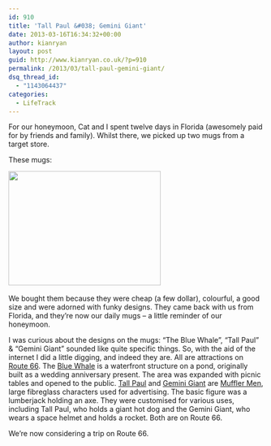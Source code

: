 ```yaml
---
id: 910
title: 'Tall Paul &#038; Gemini Giant'
date: 2013-03-16T16:34:32+00:00
author: kianryan
layout: post
guid: http://www.kianryan.co.uk/?p=910
permalink: /2013/03/tall-paul-gemini-giant/
dsq_thread_id:
  - "1143064437"
categories:
  - LifeTrack
---
```

For our honeymoon, Cat and I spent twelve days in Florida (awesomely paid for by friends and family). Whilst there, we picked up two mugs from a target store.

These mugs:

[<img src="/assets/images/2013/03/DSCF1316-300x225.jpg" alt="" width="300" height="225" class="aligncenter size-medium wp-image-917" srcset="/assets/images/2013/03/DSCF1316-300x225.jpg 300w, /assets/images/2013/03/DSCF1316.jpg 1024w" sizes="(max-width: 300px) 100vw, 300px" />](/assets/images/2013/03/DSCF1316.jpg)

We bought them because they were cheap (a few dollar), colourful, a good size and were adorned with funky designs. They came back with us from Florida, and they&#8217;re now our daily mugs &#8211; a little reminder of our honeymoon.

I was curious about the designs on the mugs: &#8220;The Blue Whale&#8221;, &#8220;Tall Paul&#8221; & &#8220;Gemini Giant&#8221; sounded like quite specific things. So, with the aid of the internet I did a little digging, and indeed they are. All are attractions on [Route 66](http://en.wikipedia.org/wiki/U.S._Route_66). The [Blue Whale](http://en.wikipedia.org/wiki/Blue_Whale_of_Catoosa) is a waterfront structure on a pond, originally built as a wedding anniversary present. The area was expanded with picnic tables and opened to the public. [Tall Paul](http://www.historic66.com/illinois/site/atlanta-bunyon-giant-tall-paul.html) and [Gemini Giant](http://en.wikipedia.org/wiki/Gemini_Giant) are [Muffler Men](http://en.wikipedia.org/wiki/Muffler_Man), large fibreglass characters used for advertising. The basic figure was a lumberjack holding an axe. They were customised for various uses, including Tall Paul, who holds a giant hot dog and the Gemini Giant, who wears a space helmet and holds a rocket. Both are on Route 66.

We&#8217;re now considering a trip on Route 66.